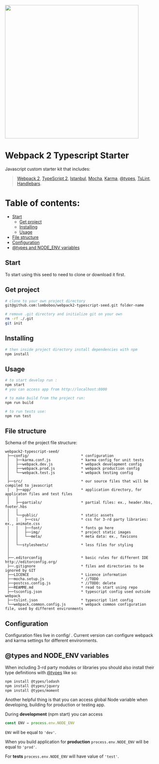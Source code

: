 <a align="center" href="https://webpack.js.org/">
  <img width="440" src="https://cdn-images-1.medium.com/max/1920/1*gdoQ1_5OID90wf1eLTFvWw.png" />
</a>

# Webpack 2 Typescript Starter
Javascript custom starter kit that includes:
> [Webpack 2](https://webpack.js.org/), [TypeScript 2](http://www.typescriptlang.org/), [Istanbul](https://github.com/gotwarlost/istanbul), [Mocha](https://mochajs.org/), [Karma](https://karma-runner.github.io/), [@types](https://www.npmjs.com/~types), [TsLint](http://palantir.github.io/tslint/), [Handlebars](http://handlebarsjs.com/).

# Table of contents:
* [Start](#start)
  * [Get project](#get-project)
  * [Installing](#installing)
  * [Usage](#usage)
* [File structure](#file-structure)
* [Configuration](#configuration)
* [@types and NODE_ENV variables](#@types-and-node_env-variables)

## Start 
To start using this seed to need to clone or download it first.
## Get project
```bash
# clone to your own project directory
git@github.com:lomboboo/webpack2-typescript-seed.git folder-name

# remove .git directory and initialize git on your own
rm -rf ./.git
git init
```
## Installing
```bash
# then inside project directory install dependencies with npm
npm install
```
## Usage
```bash
# to start develop run :
npm start
# you can access app from http://localhost:8000

# to make build from the project run:
npm run build

# to run tests use:
npm run test
```

## File structure
Schema of the project file structure:
```
webpack2-typescript-seed/
 ├──config/                        * configuration
 │   ├──karma.conf.js              * karma config for unit tests
 │   ├──webpack.dev.js             * webpack development config
 │   ├──webpack.prod.js            * webpack production config
 │   └──webpack.test.js            * webpack testing config
 │
 ├──src/                           * our source files that will be compiled to javascript
 │   ├──app/                       * application directory, for applicaton files and test files
 │   │
 │   ├──partials/                  * partial files: ex., header.hbs, footer.hbs
 │   │
 │   └──public/                    * static assets
 │   │   ├──css/                   * css for 3-rd party libraries: ex., animate.css
 │   │   ├──font/                  * fonts go here
 │   │   ├──img/                   * project static images
 │   │   └──meta/                  * meta data: ex., favicons
 │   │
 │   └──stylesheets/               * less files for styling
 │   
 │
 ├──.editorconfig                  * basic rules for different IDE http://editorconfig.org/
 ├──.gitignore                     * files and directories to be ignored by GIT
 ├──LICENCE                        * Licence information
 ├──mocha.setup.js                 * //TODO
 ├──postcss.config.js              * //TODO: delete
 ├──REAMME.md                      * read to start using repo
 ├──tsconfig.json                  * typescript config used outside webpack
 ├──tslint.json                    * typescript lint config
 └──webpack.common.config.js       * webpack common configuration file, used by different environments

```

## Configuration
Configuration files live in config/ . Current version can configure webpack and karma settings for different environments.

## @types and NODE_ENV variables

When including 3-rd party modules or libraries you should also install their type definitions with [@types](https://www.npmjs.com/~types) like so:

```bash
npm install @types/lodash
npm install @types/jquery
npm install @types/moment
```

Another helpful thing is that you can access global Node variable when developing, building for production or testing app. 

During **development** (npm start) you can access 
```javascript
const ENV = process.env.NODE_ENV

``` 

```ENV``` will be equal to ```'dev'```.

When you build application for **production** ```process.env.NODE_ENV``` will be equal to ```'prod'```.

For **tests** ```process.env.NODE_ENV``` will have value of ```'test'```.

